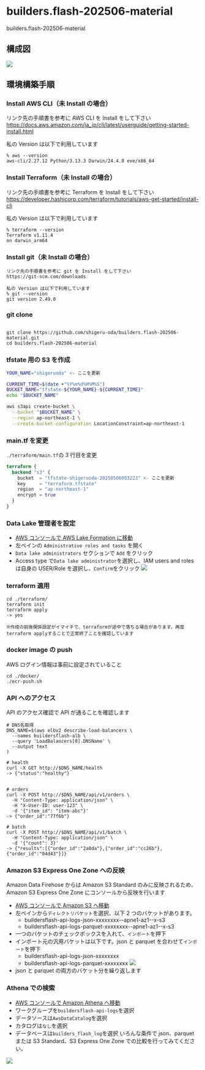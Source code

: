 # builders.flash-202506-material

builders.flash-202506-material

## 構成図

![](./img/img01.png)

## 環境構築手順

### Install AWS CLI（未 Install の場合）

リンク先の手順書を参考に AWS CLI を Install をして下さい
https://docs.aws.amazon.com/ja_jp/cli/latest/userguide/getting-started-install.html

私の Version は以下で利用しています

```
% aws --version
aws-cli/2.27.12 Python/3.13.3 Darwin/24.4.0 exe/x86_64
```

### Install Terraform（未 Install の場合）

リンク先の手順書を参考に Terraform を Install をして下さい
https://developer.hashicorp.com/terraform/tutorials/aws-get-started/install-cli

私の Version は以下で利用しています

```
% terraform --version
Terraform v1.11.4
on darwin_arm64
```

### Install git（未 Install の場合）

```
リンク先の手順書を参考に git を Install をして下さい
https://git-scm.com/downloads

私の Version は以下で利用しています
% git --version
git version 2.49.0
```

### git clone

```

git clone https://github.com/shigeru-oda/builders.flash-202506-material.git
cd builders.flash-202506-material

```

### tfstate 用の S3 を作成

```bash
YOUR_NAME="shigeruoda" <- ここを更新

CURRENT_TIME=$(date +"%Y%m%d%H%M%S")
BUCKET_NAME="tfstate-${YOUR_NAME}-${CURRENT_TIME}"
echo "$BUCKET_NAME"

aws s3api create-bucket \
  --bucket "$BUCKET_NAME" \
  --region ap-northeast-1 \
  --create-bucket-configuration LocationConstraint=ap-northeast-1
```

### main.tf を変更

`./terraform/main.tf`の 3 行目を変更

```./terraform/main.tf
terraform {
  backend "s3" {
    bucket  = "tfstate-shigeruoda-20250506093223" <- ここを更新
    key     = "terraform.tfstate"
    region  = "ap-northeast-1"
    encrypt = true
  }
}
```

### Data Lake 管理者を設定

- [AWS コンソールで AWS Lake Formation に移動](https://ap-northeast-1.console.aws.amazon.com/lakeformation/home?region=ap-northeast-1#firstRun)
- 左ペインの `Administrative roles and tasks` を開く
- `Data lake administrators` セクションで `Add` をクリック
- Access type で`Data lake administrator`を選択し、IAM users and roles は自身の USER/Role を選択し、`Confirm`をクリック
  ![](./img/img02.png)

### terraform 適用

```
cd ./terraform/
terraform init
terraform apply
-> yes

※作成の前後関係設定がイマイチで、terraformが途中で落ちる場合があります。再度terraform applyすることで正常終了ことを確認しています
```

### docker image の push

AWS ログイン情報は事前に設定されていること

```
cd ./docker/
./ecr-push.sh
```

### API へのアクセス

API のアクセス確認で API が通ることを確認します

```
# DNS名取得
DNS_NAME=$(aws elbv2 describe-load-balancers \
  --names buildersflash-alb \
  --query 'LoadBalancers[0].DNSName' \
  --output text
)

# health
curl -X GET http://$DNS_NAME/health
-> {"status":"healthy"}


# orders
curl -X POST http://$DNS_NAME/api/v1/orders \
  -H "Content-Type: application/json" \
  -H "X-User-ID: user-123" \
  -d '{"item_id": "item-abc"}'
-> {"order_id":"77f6b"}

# batch
curl -X POST http://$DNS_NAME/api/v1/batch \
  -H "Content-Type: application/json" \
  -d '{"count": 3}'
-> {"results":[{"order_id":"2a0da"},{"order_id":"cc26b"},{"order_id":"04d43"}]}
```

### Amazon S3 Express One Zone への反映

Amazon Data Firehose からは Amazon S3 Standard のみに反映されるため、Amazon S3 Express One Zone にコンソールから反映を行います

- [AWS コンソールで Amazon S3 へ移動](https://ap-northeast-1.console.aws.amazon.com/s3/get-started?region=ap-northeast-1)
- 左ペインから`ディレクトリバケット`を選択、以下 2 つのバケットがあります。
  - buildersflash-api-logs-json-xxxxxxxx--apne1-az1--x-s3
  - buildersflash-api-logs-parquet-xxxxxxxx--apne1-az1--x-s3
- 一つのバケットのチェックボックスを入れて、`インポート`を押下
  [](./img/img03.png)
- インポート元の汎用バケットは以下です。json と parquet を合わせて`インポート`を押下
  - buildersflash-api-logs-json-xxxxxxxx
  - buildersflash-api-logs-parquet-xxxxxxxx
    ![](./img/img04.png)
- json と parquet の両方のバケット分を繰り返します

### Athena での検索

- [AWS コンソールで Amazon Athena へ移動](https://ap-northeast-1.console.aws.amazon.com/athena/home?region=ap-northeast-1)
- ワークグループを`buildersflash-api-logs`を選択
- データソースは`AwsDataCatalog`を選択
- カタログは`なし`を選択
- データベースは`builders_flash_log`を選択
  いろんな条件で json、parquet または S3 Standard、S3 Express One Zone での比較を行ってみてください。

![](./img/img05.png)

